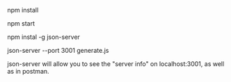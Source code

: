 npm install

npm start

npm instal -g json-server

json-server --port 3001 generate.js 

json-server will allow you to see the "server info" on localhost:3001, as well as in postman. 
